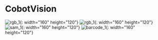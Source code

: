 # CobotVision

![rgb_1](https://github.com/2sin0/CobotVision/assets/67269166/3710b59f-15a1-4b9b-a1a1-cbe8209b225c){: width="160" height="120"}
![rgb_1](https://github.com/2sin0/CobotVision/assets/67269166/b802a01e-85d0-4257-9e72-3bed13f665d1){: width="160" height="120"}
![sam_1](https://github.com/2sin0/CobotVision/assets/67269166/bb2da2af-86fe-449e-9ccd-1c1a22730928){: width="160" height="120"}
![barcode_1](https://github.com/2sin0/CobotVision/assets/67269166/1c48b646-8f84-40e2-a91e-49c834cc5c04){: width="160" height="120"}
